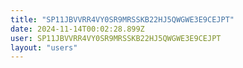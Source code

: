 ```yaml
---
title: "SP11JBVVRR4VY0SR9MRSSKB22HJ5QWGWE3E9CEJPT"
date: 2024-11-14T00:02:28.899Z
user: SP11JBVVRR4VY0SR9MRSSKB22HJ5QWGWE3E9CEJPT
layout: "users"
---
```

    